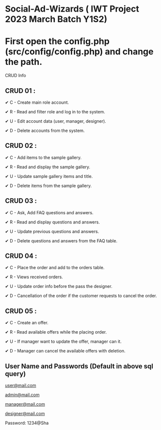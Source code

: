 # Social-Ad-Wizards ( IWT Project 2023 March Batch Y1S2)

# First open the config.php (src/config/config.php) and change the path.

CRUD Info

## CRUD 01 :

✔   C - Create main role account.

✔   R - Read and filter role and log in to the system.

✔   U - Edit account data (user, manager, designer).

✔   D - Delete accounts from the system.

## CRUD 02 :

✔   C - Add items to the sample gallery.

✔   R - Read and display the sample gallery.

✔   U - Update sample gallery items and title.

✔   D - Delete items from the sample gallery.

## CRUD 03 :

✔   C - Ask, Add FAQ questions and answers.

✔   R - Read and display questions and answers.

✔   U - Update previous questions and answers.

✔   D - Delete questions and answers from the FAQ table.

## CRUD 04 :

✔   C - Place the order and add to the orders table.

✔   R - Views received orders.

✔   U - Update order info before the pass the designer.

✔   D - Cancellation of the order if the customer requests to cancel the order.

## CRUD 05 :

✔   C - Create an offer.

✔   R - Read available offers while the placing order.

✔   U - If manager want to update the offer, manager can it.

✔   D - Manager can cancel the available offers with deletion.


## User Name and Passwords (Default in above sql query)

user@mail.com

admin@mail.com

manager@mail.com

designer@mail.com


Password: 1234@Sha
